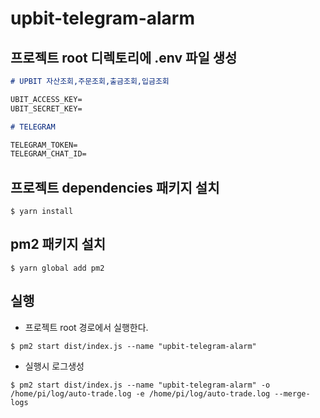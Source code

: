 # upbit-telegram-alarm

## 프로젝트 root 디렉토리에 .env 파일 생성

```markdown
# UPBIT 자산조회,주문조회,출금조회,입금조회

UBIT_ACCESS_KEY=
UBIT_SECRET_KEY=

# TELEGRAM

TELEGRAM_TOKEN=
TELEGRAM_CHAT_ID=
```

## 프로젝트 dependencies 패키지 설치

```shell
$ yarn install

```

## pm2 패키지 설치

```shell
$ yarn global add pm2
```

## 실행

- 프로젝트 root 경로에서 실행한다.

```shell
$ pm2 start dist/index.js --name "upbit-telegram-alarm"
```

- 실행시 로그생성

```shell
$ pm2 start dist/index.js --name "upbit-telegram-alarm" -o /home/pi/log/auto-trade.log -e /home/pi/log/auto-trade.log --merge-logs
```
